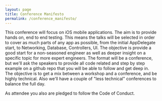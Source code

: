 ```yaml
---
layout: page
title: Conference Manifesto
permalink: /conference_manifesto/
---
```


This conference will focus on iOS mobile applications. The aim is to provide hands on, end to end testing. This means the talks will be selected in order to cover as much parts of any app as possible, from the initial AppDelegate start, to Networking, Database, Controllers, UI. The objective is provide a good start for a non-seasoned engineer as well as deeper insight on a specific topic for more expert engineers. The format will be a conference, but we'll ask the speakers to provide all code related and step by step example on a github repo that you will be able to follow and get deep in. The objective is to get a mix between a workshop and a conference, and be highly technical. Also we'll have a couple of "less technical" conferences to balance the full day.

As attendee you also are pledged to follow the Code of Conduct.
